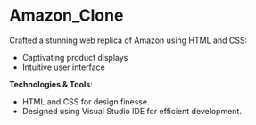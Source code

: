 # Amazon_Clone

Crafted a stunning web replica of Amazon using HTML and CSS:
- Captivating product displays
- Intuitive user interface

**Technologies & Tools**:
- HTML and CSS for design finesse.
- Designed using Visual Studio IDE for efficient development.
